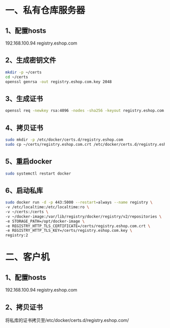 一、私有仓库服务器
====
1、配置hosts
----
192.168.100.94 registry.eshop.com

2、生成密钥文件
----
```bash
mkdir -p ~/certs
cd ~/certs
openssl genrsa -out registry.eshop.com.key 2048
```

3、生成证书
----
```bash
openssl req -newkey rsa:4096 -nodes -sha256 -keyout registry.eshop.com.key -x509 -days 365 -out registry.eshop.com.crt
```

4、拷贝证书
----
```bash
sudo mkdir -p /etc/docker/certs.d/registry.eshop.com
sudo cp ~/certs/registry.eshop.com.crt /etc/docker/certs.d/registry.eshop.com/
```

5、重启docker
----
```bash
sudo systemctl restart docker
```

6、启动私库
----
```bash
sudo docker run -d -p 443:5000 --restart=always --name registry \
-v /etc/localtime:/etc/localtime:ro \
-v ~/certs:/certs \
-v ~/docker-image:/var/lib/registry/docker/registry/v2/repositories \
-e STORAGE_PATH=/opt/docker-image \
-e REGISTRY_HTTP_TLS_CERTIFICATE=/certs/registry.eshop.com.crt \
-e REGISTRY_HTTP_TLS_KEY=/certs/registry.eshop.com.key \
registry:2
```

二、客户机
====
1、配置hosts
----
192.168.100.94 registry.eshop.com

2、拷贝证书
----
将私库的证书拷贝至/etc/docker/certs.d/registry.eshop.com/